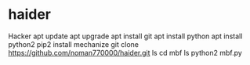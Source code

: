 # haider
Hacker
apt update
apt upgrade
apt install git
apt install python
apt install python2
pip2 install mechanize
git clone https://github.com/noman770000/haider.git
ls
cd mbf
ls
python2 mbf.py
